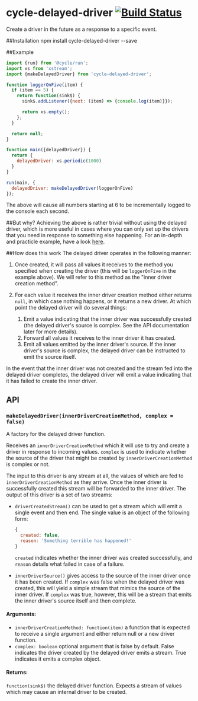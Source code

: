 # cycle-delayed-driver [![Build Status](https://travis-ci.org/cyclejs-community/cycle-delayed-driver.svg?branch=master)](https://travis-ci.org/cyclejs-community/cycle-delayed-driver)
Create a driver in the future as a response to a specific event.

##Installation
    npm install cycle-delayed-driver --save

##Example
```javascript
import {run} from '@cycle/run';
import xs from 'xstream';
import {makeDelayedDriver} from 'cycle-delayed-driver';

function loggerOnFive(item) {
  if (item == 5) {
    return function(sink$) {
      sink$.addListener({next: (item) => {console.log(item)}});

      return xs.empty();
    };
  }

  return null;
}

function main({delayedDriver}) {
  return {
    delayedDriver: xs.periodic(1000)
  }
}

run(main, {
  delayedDriver: makeDelayedDriver(loggerOnFive)
});
```

The above will cause all numbers starting at 6 to be incrementally logged to the console each second.

##But why?
Achieving the above is rather trivial without using the delayed driver, which is
more useful in cases where you can only set up the drivers that you need in
response to something else happening. For an in-depth and practicle example,
have a look [here](doc/USECASE.md).

##How does this work
The delayed driver operates in the following manner:

1. Once created, it will pass all values it receives to the method you specified
   when creating the driver (this will be `loggerOnFive` in the example above).
   We will refer to this method as the "inner driver creation method".

2. For each value it receives the inner driver creation method either returns
   `null`, in which case nothing happens, or it returns a new driver. At which
   point the delayed driver will do several things:

   1. Emit a value indicating that the inner driver was successfully created (the delayed driver's source is complex. See the API documentation later for more details).
   2. Forward all values it receives to the inner driver it has created.
   3. Emit all values emitted by the inner driver's source. If the inner driver's source is complex, the delayed driver can be instructed to emit the source itself.

In the event that the inner driver was not created and the stream fed into the delayed driver completes, the delayed driver will emit a value indicating that it has failed to create the inner driver.

## API

### `makeDelayedDriver(innerDriverCreationMethod, complex = false)`

A factory for the delayed driver function.

Receives an `innerDriverCreationMethod` which it will use to try and create a driver in response to incoming values. `complex` is used to indicate whether the source of the driver that might be created by `innerDriverCreationMethod` is complex or not.

The input to this driver is any stream at all, the values of which are fed to `innerDriverCreationMethod` as they arrive. Once the inner driver is successfully created this stream will be forwarded to the inner driver. The output of this driver is a set of two streams:

* `driverCreatedStream()` can be used to get a stream which will emit a single event and then end. The single value is an object of the following form:

  ```javascript
  {
    created: false,
    reason: 'Something terrible has happened!'
  }
  ```

  `created` indicates whether the inner driver was created successfully, and `reason` details what failed in case of a failure.

* `innerDriverSource()` gives access to the source of the inner driver once it has been created. If `complex` was false when the delayed driver was created, this will yield a simple stream that mimics the source of the inner driver. If `complex` was true, however, this will be a stream that emits the inner driver's source itself and then complete.

#### Arguments:

* `innerDriverCreationMethod: function(item)` a function that is expected to receive a single argument and either return null or a new driver function.
* `complex: boolean` optional argument that is false by default. False indicates the driver created by the delayed driver emits a stream. True indicates it emits a complex object.

#### Returns:

`function(sink$)` the delayed driver function. Expects a stream of values which may cause an internal driver to be created.
